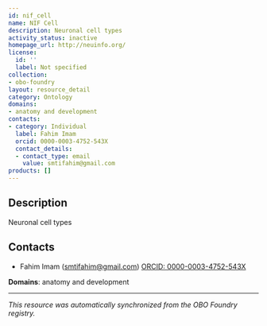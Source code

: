 ```yaml
---
id: nif_cell
name: NIF Cell
description: Neuronal cell types
activity_status: inactive
homepage_url: http://neuinfo.org/
license:
  id: ''
  label: Not specified
collection:
- obo-foundry
layout: resource_detail
category: Ontology
domains:
- anatomy and development
contacts:
- category: Individual
  label: Fahim Imam
  orcid: 0000-0003-4752-543X
  contact_details:
  - contact_type: email
    value: smtifahim@gmail.com
products: []
---
```


## Description

Neuronal cell types

## Contacts

- Fahim Imam (smtifahim@gmail.com) [ORCID: 0000-0003-4752-543X](https://orcid.org/0000-0003-4752-543X)

**Domains**: anatomy and development

---

*This resource was automatically synchronized from the OBO Foundry registry.*

